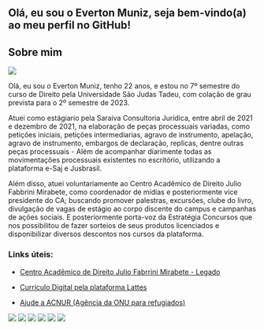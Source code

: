 ## Olá, eu sou o Everton Muniz, seja bem-vindo(a) ao meu perfil no GitHub!
<div align="center">

</div>

  
  ## Sobre mim
<a href="http://lattes.cnpq.br/7801824536570703" target="_blank"><img src="http://ForTheBadge.com/images/badges/built-with-love.svg" target="_blank"></a>
  <div> 
Olá, eu sou o Everton Muniz, tenho 22 anos, e estou no 7º semestre do curso de Direito pela Universidade São Judas Tadeu, com colação de grau prevista para o 2º semestre de 2023.
  </div>
 
Atuei como estágiario pela Saraiva Consultoria Jurídica, entre abril de 2021 e dezembro de 2021, na elaboração de peças processuais variadas, como petições iniciais, petições intermediarias, agravo de instrumento, apelação, agravo de instrumento, embargos de declaração, replicas, dentre outras peças processuais - Além de acompanhar diarimente todas as movimentações processuais existentes no escritório, utilizando a plataforma e-Saj e Jusbrasil.
 
   </div>
   
Além disso, atuei voluntariamente ao Centro Acadêmico de Direito Julio Fabbrini Mirabete, como coordenador de mídias e posteriormente vice presidente do CA; buscando promover palestras, excursões, clube do livro, divulgação de vagas de estágio ao corpo discente do campus e campanhas de ações sociais. E posteriormente porta-voz da Estratégia Concursos que nos possibilitou de fazer sorteios de seus produtos licenciados e disponibilizar diversos descontos nos cursos da plataforma.

  
### Links úteis:
- [Centro Acadêmico de Direito Julio Fabrrini Mirabete - Legado](https://instagram.com/suitupmirabete)<br/>
- [Currículo Digital pela plataforma Lattes](http://lattes.cnpq.br/7801824536570703)<br/>
- [Ajude a ACNUR (Agência da ONU para refugiados)](https://doar.acnur.org/acnur/coronavirus.html)<br/>

   </div>
   
<a href="https://api.whatsapp.com/send?phone=5511940172657&text=Ol%C3%A1%2C%20Everton!" target="_blank"><img src="https://img.shields.io/badge/WhatsApp-25D366?style=for-the-badge&logo=whatsapp&logoColor=white" target="_blank"></a>
  <a href="https://t.me/Virguzz" target="_blank"><img src="https://img.shields.io/badge/Telegram-2CA5E0?style=for-the-badge&logo=telegram&logoColor=white" target="_blank"></a>
  <a href="https://instagram.com/ever.feerr" target="_blank"><img src="https://img.shields.io/badge/-Instagram-%23E4405F?style=for-the-badge&logo=instagram&logoColor=white" target="_blank"></a>
 	<a href="https://open.spotify.com/user/ever.feerr" target="_blank"><img src="https://img.shields.io/badge/Spotify-1ED760?&style=for-the-badge&logo=spotify&logoColor=white" target="_blank"></a>
   <a href = "mailto:ever.feerr@gmail.com"><img src="https://img.shields.io/badge/-Gmail-%23333?style=for-the-badge&logo=gmail&logoColor=white" target="_blank"></a>
  <a href="https://www.linkedin.com/in/feerr" target="_blank"><img src="https://img.shields.io/badge/-LinkedIn-%230077B5?style=for-the-badge&logo=linkedin&logoColor=white" target="_blank"></a>  
</div>
